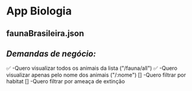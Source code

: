 # App Biologia
## faunaBrasileira.json

## *Demandas de negócio:*

✅ -Quero visualizar todos os animais da lista ("/fauna/all")
✅ -Quero visualizar apenas pelo nome dos animais ("/:nome")
[] -Quero filtrar por habitat
[] -Quero filtrar por ameaça de extinção